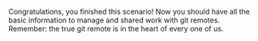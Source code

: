 Congratulations, you finished this scenario!
Now you should have all the basic information to manage and shared work with git remotes.  
Remember: the true git remote is in the heart of every one of us.